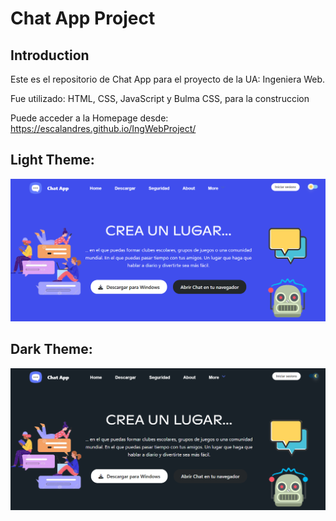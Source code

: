 # Chat App Project
## Introduction
Este es el repositorio de Chat App para el proyecto de la UA: Ingeniera Web. 

Fue utilizado: HTML, CSS, JavaScript y Bulma CSS, para la construccion

Puede acceder a la Homepage desde: https://escalandres.github.io/IngWebProject/

## Light Theme:
![Chat Application Light](./src/homepage-light.PNG)

## Dark Theme:
![Chat Application Dark](./src/homepage-dark.PNG)